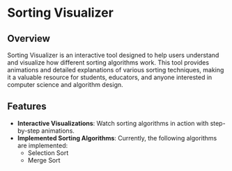 # Sorting Visualizer

## Overview

Sorting Visualizer is an interactive tool designed to help users understand and visualize how different sorting algorithms work. This tool provides animations and detailed explanations of various sorting techniques, making it a valuable resource for students, educators, and anyone interested in computer science and algorithm design.

## Features

- **Interactive Visualizations**: Watch sorting algorithms in action with step-by-step animations.
- **Implemented Sorting Algorithms**: Currently, the following algorithms are implemented:
  - Selection Sort
  - Merge Sort
